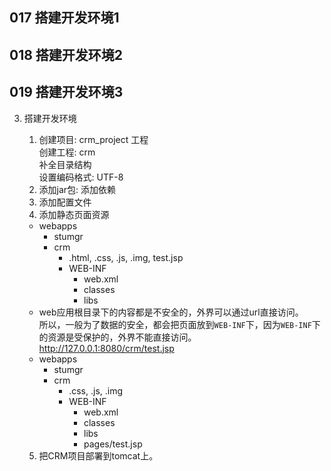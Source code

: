 ## 017 搭建开发环境1

## 018 搭建开发环境2

## 019 搭建开发环境3

3. 搭建开发环境
    1) 创建项目: crm_project
       工程  
       创建工程: crm  
       补全目录结构  
       设置编码格式: UTF-8
    2) 添加jar包: 添加依赖
    3) 添加配置文件
    4) 添加静态页面资源

    - webapps
        - stumgr
        - crm
            - .html, .css, .js, .img, test.jsp
            - WEB-INF
                - web.xml
                - classes
                - libs

    * web应用根目录下的内容都是不安全的，外界可以通过url直接访问。  
      所以，一般为了数据的安全，都会把页面放到`WEB-INF`下，因为`WEB-INF`下的资源是受保护的，外界不能直接访问。  
      http://127.0.0.1:8080/crm/test.jsp

    - webapps
        - stumgr
        - crm
            - .css, .js, .img
            - WEB-INF
                - web.xml
                - classes
                - libs
                - pages/test.jsp

    5) 把CRM项目部署到tomcat上。
